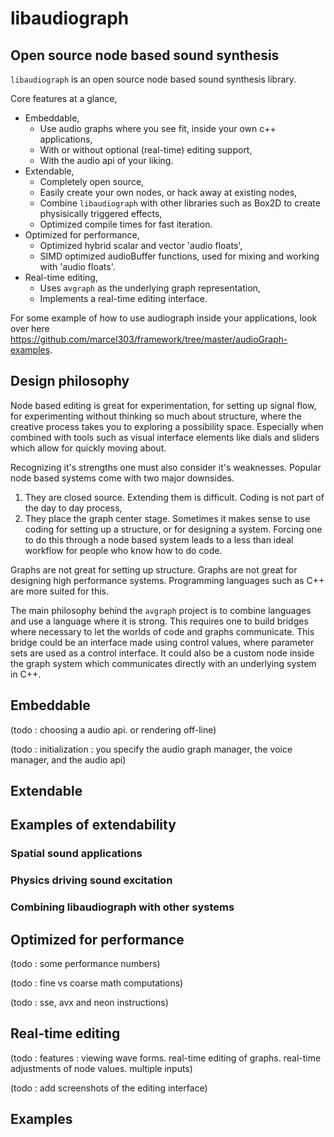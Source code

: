 # libaudiograph
## Open source node based sound synthesis
`libaudiograph` is an open source node based sound synthesis library.

Core features at a glance,

- Embeddable,
	- Use audio graphs where you see fit, inside your own c++ applications,
	- With or without optional (real-time) editing support,
	- With the audio api of your liking.
- Extendable,
	- Completely open source,
	- Easily create your own nodes, or hack away at existing nodes,
	- Combine `libaudiograph` with other libraries such as Box2D to create physisically triggered effects,
	- Optimized compile times for fast iteration.
- Optimized for performance,
	- Optimized hybrid scalar and vector 'audio floats',
	- SIMD optimized audioBuffer functions, used for mixing and working with 'audio floats'.
- Real-time editing,
	- Uses `avgraph` as the underlying graph representation,
	- Implements a real-time editing interface.

For some example of how to use audiograph inside your applications, look over here https://github.com/marcel303/framework/tree/master/audioGraph-examples.

## Design philosophy
Node based editing is great for experimentation,
for setting up signal flow,
for experimenting without thinking so much about structure, where the creative process takes you to exploring a possibility space. Especially when combined with tools such as visual interface elements like dials and sliders which allow for quickly moving about.

Recognizing it's strengths one must also consider it's weaknesses. Popular node based systems come with two major downsides.

1. They are closed source. Extending them is difficult. Coding is not part of the day to day process,
2. They place the graph center stage. Sometimes it makes sense to use coding for setting up a structure, or for designing a system. Forcing one to do this through a node based system leads to a less than ideal workflow for people who know how to do code.

Graphs are not great for setting up structure. Graphs are not great for designing high performance systems. Programming languages such as C++ are more suited for this.

The main philosophy behind the `avgraph` project is to combine languages and use a language where it is strong. This requires one to build bridges where necessary to let the worlds of code and graphs communicate. This bridge could be an interface made using control values, where parameter sets are used as a control interface. It could also be a custom node inside the graph system which communicates directly with an underlying system in C++.

## Embeddable

(todo : choosing a audio api. or rendering off-line)

(todo : initialization : you specify the audio graph manager, the voice manager, and the audio api)

## Extendable

## Examples of extendability
### Spatial sound applications
### Physics driving sound excitation
### Combining libaudiograph with other systems

## Optimized for performance

(todo : some performance numbers)

(todo : fine vs coarse math computations)

(todo : sse, avx and neon instructions)

## Real-time editing

(todo : features : viewing wave forms. real-time editing of graphs. real-time adjustments of node values. multiple inputs)

(todo : add screenshots of the editing interface)

## Examples